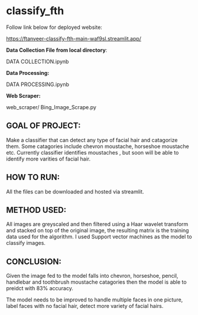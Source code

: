 # classify_fth

Follow link below for deployed website:

https://ftanveer-classify-fth-main-waf9sl.streamlit.app/

**Data Collection File from  local directory**:

DATA COLLECTION.ipynb

**Data Processing:**

DATA PROCESSING.ipynb

**Web Scraper:**

web_scraper/ Bing_Image_Scrape.py


## GOAL OF PROJECT:
Make a classifier that can detect any type of facial hair and catagorize them. Some catagories include chevron moustache, horseshoe moustache etc. Currently classifier 
identifies moustaches , but soon will be able to identify more varities of facial hair. 


## HOW TO RUN:
All the files can be downloaded and hosted via streamlit. 

## METHOD USED:
All images are greyscaled and then filtered using a Haar wavelet transform and stacked on top of the original image, the resulting matrix is the training data used for the 
algorithm. I used Support vector machines as the model to classify images. 

## CONCLUSION:
Given the image fed to the model falls into chevron, horseshoe, pencil, handlebar and toothbrush moustache catagories then the model is able to preidct with 83% accuracy.

The model needs to be improved to handle multiple faces in one picture, label faces with no facial hair, detect more variety of facial hairs. 



